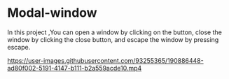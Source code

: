 # Modal-window
 In this project ,You can open a window by clicking on the button, close the window by clicking the close button, and escape the window by pressing escape.




https://user-images.githubusercontent.com/93255365/190886448-ad80f002-5191-4147-b111-b2a559acde10.mp4

